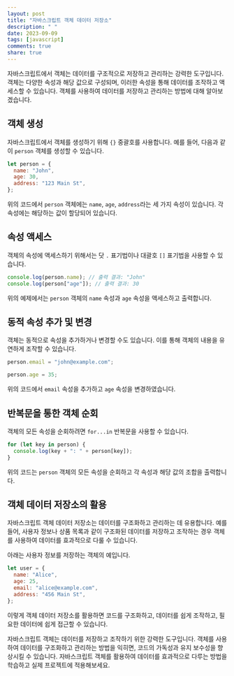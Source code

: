 ```yaml
---
layout: post
title: "자바스크립트 객체 데이터 저장소"
description: " "
date: 2023-09-09
tags: [javascript]
comments: true
share: true
---
```


자바스크립트에서 객체는 데이터를 구조적으로 저장하고 관리하는 강력한 도구입니다. 객체는 다양한 속성과 해당 값으로 구성되며, 이러한 속성을 통해 데이터를 조작하고 액세스할 수 있습니다. 객체를 사용하여 데이터를 저장하고 관리하는 방법에 대해 알아보겠습니다.

## 객체 생성

자바스크립트에서 객체를 생성하기 위해 `{}` 중괄호를 사용합니다. 예를 들어, 다음과 같이 `person` 객체를 생성할 수 있습니다.

```javascript
let person = {
  name: "John",
  age: 30,
  address: "123 Main St",
};
```

위의 코드에서 `person` 객체에는 `name`, `age`, `address`라는 세 가지 속성이 있습니다. 각 속성에는 해당하는 값이 할당되어 있습니다.

## 속성 액세스

객체의 속성에 액세스하기 위해서는 닷 `.` 표기법이나 대괄호 `[]` 표기법을 사용할 수 있습니다.

```javascript
console.log(person.name); // 출력 결과: "John"
console.log(person["age"]); // 출력 결과: 30
```

위의 예제에서는 `person` 객체의 `name` 속성과 `age` 속성을 액세스하고 출력합니다.

## 동적 속성 추가 및 변경

객체는 동적으로 속성을 추가하거나 변경할 수도 있습니다. 이를 통해 객체의 내용을 유연하게 조작할 수 있습니다.

```javascript
person.email = "john@example.com";

person.age = 35;
```

위의 코드에서 `email` 속성을 추가하고 `age` 속성을 변경하였습니다.

## 반복문을 통한 객체 순회

객체의 모든 속성을 순회하려면 `for...in` 반복문을 사용할 수 있습니다.

```javascript
for (let key in person) {
  console.log(key + ": " + person[key]);
}
```

위의 코드는 `person` 객체의 모든 속성을 순회하고 각 속성과 해당 값의 조합을 출력합니다.

## 객체 데이터 저장소의 활용

자바스크립트 객체 데이터 저장소는 데이터를 구조화하고 관리하는 데 유용합니다. 예를 들어, 사용자 정보나 상품 목록과 같이 구조화된 데이터를 저장하고 조작하는 경우 객체를 사용하여 데이터를 효과적으로 다룰 수 있습니다.

아래는 사용자 정보를 저장하는 객체의 예입니다.

```javascript
let user = {
  name: "Alice",
  age: 25,
  email: "alice@example.com",
  address: "456 Main St",
};
```

이렇게 객체 데이터 저장소를 활용하면 코드를 구조화하고, 데이터를 쉽게 조작하고, 필요한 데이터에 쉽게 접근할 수 있습니다.

자바스크립트 객체는 데이터를 저장하고 조작하기 위한 강력한 도구입니다. 객체를 사용하여 데이터를 구조화하고 관리하는 방법을 익히면, 코드의 가독성과 유지 보수성을 향상시킬 수 있습니다. 자바스크립트 객체를 활용하여 데이터를 효과적으로 다루는 방법을 학습하고 실제 프로젝트에 적용해보세요.